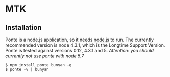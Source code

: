 # MTK

## Installation

Ponte is a node.js application, so it needs [node.js](http://nodejs.org)
to run. The currently recommended version is node 4.3.1, which is the Longtime Support Version. Ponte is tested against versions 0.12, 4.3.1 and 5. *Attention: you should currently not use ponte with node 5.7*

```
$ npm install ponte bunyan -g
$ ponte -v | bunyan
```
